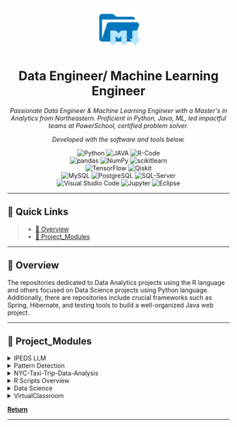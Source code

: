 <p align="center">
  <img src="https://raw.githubusercontent.com/PKief/vscode-material-icon-theme/ec559a9f6bfd399b82bb44393651661b08aaf7ba/icons/folder-markdown-open.svg" width="100" />
</p>
<p align="center">
    <h1 align="center">Data Engineer/ Machine Learning Engineer</h1>
</p>
<p align="center">
    <em>Passionate Data Engineer & Machine Learning Engineer with a Master's in Analytics from Northeastern. Proficient in Python, Java, ML, led impactful teams at PowerSchool, certified problem solver.</em>
</p>
<p align="center">
		<em>Developed with the software and tools below.</em>
</p>
<p align="center">
	<img src="https://img.shields.io/badge/Python-3776AB.svg?style=flat&logo=Python&logoColor=white" alt="Python">
	<img src="https://seeklogo.com/images/J/java-logo-AC1B3887F3-seeklogo.com.png" width="80" height="40"alt="JAVA">
	<img src="https://blogger.googleusercontent.com/img/a/AVvXsEi_9I286_KzezMNKQFQ4vAcHemjXth1jBqNN0IcH8i5gxFhiehXzsLzdRkUwL1MvpxUz6sqTUWstKHq1GYwwzf29l7FhrVxEO34R6bOEJFGQF4rwKwp-SDLYpAQ8i-mGFmA8cs_llp_-l7qaSzOP6ALWqsZmT2T3I2gP7x6P9JGP_YehGJdCN2T3Q=w640-h500" width="50" height="40"  alt="R-Code">
	<br>
	<img src="https://img.shields.io/badge/pandas-150458.svg?style=flat&logo=pandas&logoColor=white" alt="pandas">
	<img src="https://img.shields.io/badge/NumPy-013243.svg?style=flat&logo=NumPy&logoColor=white" alt="NumPy">
 	<img src="https://img.shields.io/badge/scikitlearn-F7931E.svg?style=flat&logo=scikit-learn&logoColor=white" alt="scikitlearn">
	<br>
	<img src="https://www.vectorlogo.zone/logos/tensorflow/tensorflow-ar21.svg" width="80" height="40"alt="TensorFlow">
	<img src="https://logowik.com/content/uploads/images/t_qiskit9093.logowik.com.webp" width="80" height="40"alt="Qiskit">
	<br>
	<img src="https://www.mysql.com/common/logos/logo-mysql-170x115.png" width="120" height="40" alt="MySQL">
	<img src="https://miro.medium.com/v2/resize:fit:750/format:webp/0*epnKnkKuLx2RAajt" width="120" height="40" alt="PostgreSQL" style= "background-color: white;">
	<img src="https://seeklogo.com/images/M/microsoft-sql-server-logo-96AF49E2B3-seeklogo.com.png" width="30" height="40" alt="SQL-Server">
	<br>
	<img alt="Visual Studio Code" src="https://madskristensen.gallerycdn.vsassets.io/extensions/madskristensen/openinvisualstudiocode/1.4.58/1698165477219/Microsoft.VisualStudio.Services.Icons.Default" width="20" height="20">
	<img src="https://img.shields.io/badge/Jupyter-F37626.svg?style=flat&logo=Jupyter&logoColor=white" alt="Jupyter">
	<img src="https://download.logo.wine/logo/Eclipse_(software)/Eclipse_(software)-Logo.wine.png" width="80" height="40"alt="Eclipse">
</p>
<hr>

## 🔗 Quick Links

> - [📍 Overview](#-overview)
> - [🧩 Project_Modules](#-Project_Modules)

---

## 📍 Overview

The repositories dedicated to Data Analytics projects using the R language and others focused on Data Science projects using Python language. Additionally, there are repositories include crucial frameworks such as Spring, Hibernate, and testing tools to build a well-organized Java web project.

---



## 🧩 Project_Modules

<details closed><summary>IPEDS LLM</summary>

| Location                                                                                           | Summary                                                                                                                                                                                                                                                                                                                                                                                                                                                                                                                      |
| ---                                                                                            | ---                                                                                                                                                                                                                                                                                                                                                                                                                                                                                                                          |
| https://github.com/enggabhishek/ipedsllm | Enhanced Text-to-SQL problem by leveraging Transformer architecture based on RAG pipeline in large language models (LLMs). Developed efficient and accurate Text-to-SQL infrastructure using Transformer-based LLMs, verified through rigorous testing. Deployed Langchain and LlamaIndex to create lightweight, scalable LLM applications for instant Information Retrieval and Academic Support.  |
</details>

<details closed><summary>Pattern Detection</summary>

| Location                                                                                           | Summary                                                                                                                                                                                                                                                                                                                                                                                                                                                                                                                      |
| ---                                                                                            | ---                                                                                                                                                                                                                                                                                                                                                                                                                                                                                                                          |
| https://github.com/enggabhishek/Out-of-Pattern-Detection | Python-based project using Jupyter environments and libraries for December 2022 HTTP log analysis on DocDigitizer site, emphasizing key components and technologies.  |
</details>

<details closed><summary>NYC-Taxi-Trip-Data-Analysis</summary>

| Location                                                                                           | Summary                                                                                                                                                                                                                                                                                                                                                                                                                                                                                                                      |
| ---                                                                                            | ---                                                                                                                                                                                                                                                                                                                                                                                                                                                                                                                          |
| https://github.com/enggabhishek/NYC-Taxi-Trip-Data-Analysis| I led the NYC Taxi Trip Data Analysis project, analyzing vast datasets with Python, Hadoop, PySpark, and Tableau. Through interactive dashboards, I highlighted high-tip zones, fee-generating areas, and surcharge-trip duration patterns, providing actionable insights. Using predictive modeling, I forecasted taxi fares based on trip details, facilitating informed decision-making and operational optimization for taxi services while understanding market trends.  |
</details>

<details closed><summary>R Scripts Overview</summary>

| Location                                                                                                  | Summary                                                                                                                                                                                                                                                                                                  |
| ---                                                                                                   | ---                                                                                                                                                                                                                                                                                                      |
|https://github.com/enggabhishek/Analytics | Projects cover Chi-Square ANOVA, Linear Regression with fish and housing datasets, Hypothesis Testing on education/sleep, and Netflix data with Regularization Techniques. |
</details>

<details closed><summary>Data Science</summary>

| Location                                                                                                          | Summary                                                                                                                                                                                                                                                                                                                             |
| ---                                                                                                           | ---                                                                                                                                                                                                                                                                                                                                 |
| https://github.com/enggabhishek/Data-Science | Repository containing various Jupyter Notebook files related to data analytics and machine learning projects.  |

</details>

<details closed><summary>VirtualClassroom</summary>

| Location                                                                                                  | Summary                                                                                                                                                                                                                                                                                                  |
| ---                                                                                                   | ---                                                                                                                                                                                                                                                                                                      |
| https://github.com/enggabhishek/VirtualClassroom                                                    | The Virtual Classroom project employs a robust technological stack, featuring JAVA, J2EE, HTML, JSP, MySQL, Hibernate, and Spring. This comprehensive solution ensures a flexible and accessible learning environment, promoting dynamic student-teacher interactions. |
</details>





[**Return**](#-quick-links)

---
